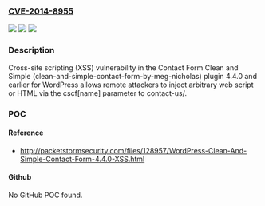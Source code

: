 ### [CVE-2014-8955](https://cve.mitre.org/cgi-bin/cvename.cgi?name=CVE-2014-8955)
![](https://img.shields.io/static/v1?label=Product&message=n%2Fa&color=blue)
![](https://img.shields.io/static/v1?label=Version&message=n%2Fa&color=blue)
![](https://img.shields.io/static/v1?label=Vulnerability&message=n%2Fa&color=brighgreen)

### Description

Cross-site scripting (XSS) vulnerability in the Contact Form Clean and Simple (clean-and-simple-contact-form-by-meg-nicholas) plugin 4.4.0 and earlier for WordPress allows remote attackers to inject arbitrary web script or HTML via the cscf[name] parameter to contact-us/.

### POC

#### Reference
- http://packetstormsecurity.com/files/128957/WordPress-Clean-And-Simple-Contact-Form-4.4.0-XSS.html

#### Github
No GitHub POC found.

